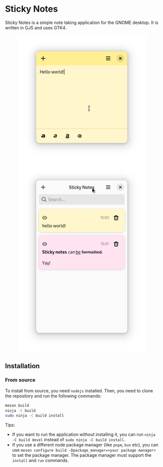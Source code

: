 # Sticky Notes

Sticky Notes is a simple note taking application for the GNOME desktop. It is
written in GJS and uses GTK4.

<div style="display: flex; align-items: center; flex-wrap: wrap; justify-content: center;">
  <img src=".github/note.png" alt="Note"/>
  <img src=".github/notes.png" alt="All notes"/>
</div>

## Installation

### From source

To install from source, you need `nodejs` installed. Then, you need to clone the
repository and run the following commands:

```sh
meson build
ninja -C build
sudo ninja -C build install
```

Tips:

- If you want to run the application without installing it, you can run
  `ninja -C build devel` instead of `sudo ninja -C build install`.
- If you use a different node package manager (like `pnpm`, `bun` etc), you can
  use `meson configure build -Dpackage_manager=<your package manager>` to set
  the package manager. The package manager must support the `install` and `run`
  commands.
